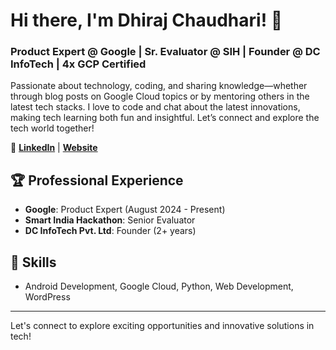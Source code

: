 # Hi there, I'm Dhiraj Chaudhari! 👋

### Product Expert @ Google | Sr. Evaluator @ SIH | Founder @ DC InfoTech | 4x GCP Certified

Passionate about technology, coding, and sharing knowledge—whether through blog posts on Google Cloud topics or by mentoring others in the latest tech stacks. I love to code and chat about the latest innovations, making tech learning both fun and insightful. Let’s connect and explore the tech world together!

🔗 **[LinkedIn](https://www.linkedin.com/in/dhirajchaudhari20)** | **[Website](https://dcinfo.tech)**

## 🏆 Professional Experience
- **Google**: Product Expert (August 2024 - Present)
- **Smart India Hackathon**: Senior Evaluator
- **DC InfoTech Pvt. Ltd**: Founder (2+ years)

## 🌟 Skills
- Android Development, Google Cloud, Python, Web Development, WordPress

---

Let's connect to explore exciting opportunities and innovative solutions in tech!

